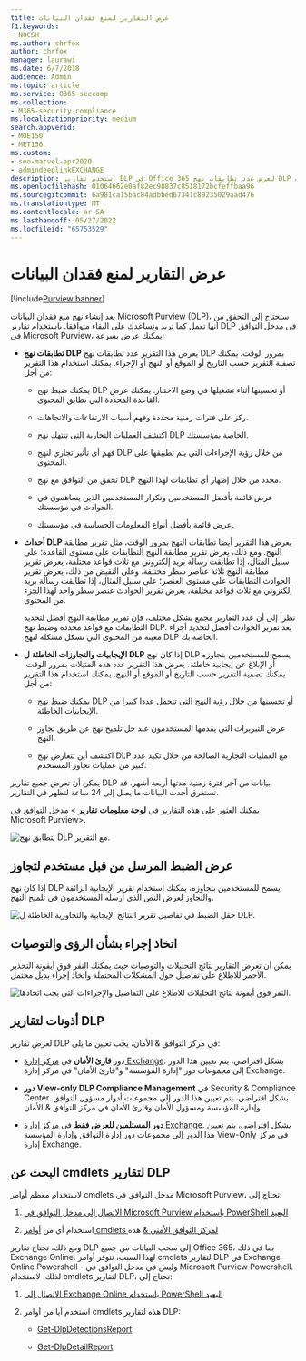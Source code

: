 ```yaml
---
title: عرض التقارير لمنع فقدان البيانات
f1.keywords:
- NOCSH
ms.author: chrfox
author: chrfox
manager: laurawi
ms.date: 6/7/2018
audience: Admin
ms.topic: article
ms.service: O365-seccomp
ms.collection:
- M365-security-compliance
ms.localizationpriority: medium
search.appverid:
- MOE150
- MET150
ms.custom:
- seo-marvel-apr2020
- admindeeplinkEXCHANGE
description: استخدم تقارير DLP في Office 365 لعرض عدد تطابقات نهج DLP أو تجاوزها أو الإيجابيات الخاطئة ومعرفة ما إذا كانت تتجه لأعلى أو لأسفل مع مرور الوقت.
ms.openlocfilehash: 01064662e0af82ec98837c8518172bcfeffbaa96
ms.sourcegitcommit: 6a981ca15bac84adbbed67341c89235029aad476
ms.translationtype: MT
ms.contentlocale: ar-SA
ms.lasthandoff: 05/27/2022
ms.locfileid: "65753529"
---
```

# <a name="view-the-reports-for-data-loss-prevention"></a>عرض التقارير لمنع فقدان البيانات

[!include[Purview banner](../includes/purview-rebrand-banner.md)]

بعد إنشاء نهج منع فقدان البيانات Microsoft Purview (DLP)، ستحتاج إلى التحقق من أنها تعمل كما تريد وتساعدك على البقاء متوافقا. باستخدام تقارير DLP في مدخل التوافق في Microsoft Purview، يمكنك عرض بسرعة:
  
- **تطابقات نهج DLP** يعرض هذا التقرير عدد تطابقات نهج DLP بمرور الوقت. يمكنك تصفية التقرير حسب التاريخ أو الموقع أو النهج أو الإجراء. يمكنك استخدام هذا التقرير من أجل: 
    
  - يمكنك ضبط نهج DLP أو تحسينها أثناء تشغيلها في وضع الاختبار. يمكنك عرض القاعدة المحددة التي تطابق المحتوى.
    
  - ركز على فترات زمنية محددة وفهم أسباب الارتفاعات والاتجاهات.
    
  - اكتشف العمليات التجارية التي تنتهك نهج DLP الخاصة بمؤسستك.
    
  - فهم أي تأثير تجاري لنهج DLP من خلال رؤية الإجراءات التي يتم تطبيقها على المحتوى.
    
  - تحقق من التوافق مع نهج DLP محدد من خلال إظهار أي تطابقات لهذا النهج.
    
  - عرض قائمة بأفضل المستخدمين وتكرار المستخدمين الذين يساهمون في الحوادث في مؤسستك.
    
  - عرض قائمة بأفضل أنواع المعلومات الحساسة في مؤسستك.
    
- **أحداث DLP** يعرض هذا التقرير أيضا تطابقات النهج بمرور الوقت، مثل تقرير مطابقة النهج. ومع ذلك، يعرض تقرير مطابقة النهج التطابقات على مستوى القاعدة؛ على سبيل المثال، إذا تطابقت رسالة بريد إلكتروني مع ثلاث قواعد مختلفة، يعرض تقرير مطابقة النهج ثلاثة عناصر سطر مختلفة. وعلى النقيض من ذلك، يعرض تقرير الحوادث التطابقات على مستوى العنصر؛ على سبيل المثال، إذا تطابقت رسالة بريد إلكتروني مع ثلاث قواعد مختلفة، يعرض تقرير الحوادث عنصر سطر واحد لهذا الجزء من المحتوى. 
    
  نظرا إلى أن عدد التقارير مجمع بشكل مختلف، فإن تقرير مطابقة النهج أفضل لتحديد التطابقات مع قواعد محددة وضبط نهج DLP. يعد تقرير الحوادث أفضل لتحديد أجزاء معينة من المحتوى التي تشكل مشكلة لنهج DLP الخاصة بك.
    
- **الإيجابيات والتجاوزات الخاطئة ل DLP** إذا كان نهج DLP يسمح للمستخدمين بتجاوزه أو الإبلاغ عن إيجابية خاطئة، يعرض هذا التقرير عدد هذه المثيلات بمرور الوقت. يمكنك تصفية التقرير حسب التاريخ أو الموقع أو النهج. يمكنك استخدام هذا التقرير من أجل: 
    
  - يمكنك ضبط نهج DLP أو تحسينها من خلال رؤية النهج التي تتحمل عددا كبيرا من الإيجابيات الخاطئة.
    
  - عرض التبريرات التي يقدمها المستخدمون عند حل تلميح نهج عن طريق تجاوز النهج.
    
  - اكتشف أين تتعارض نهج DLP مع العمليات التجارية الصالحة من خلال تكبد عدد كبير من عمليات تجاوز المستخدم.
    
يمكن أن تعرض جميع تقارير DLP بيانات من آخر فترة زمنية مدتها أربعة أشهر. قد تستغرق أحدث البيانات ما يصل إلى 24 ساعة لتظهر في التقارير.
  
يمكنك العثور على هذه التقارير في **لوحة معلومات** **تقارير** \> مدخل التوافق في Microsoft Purview\>.
  
![يتطابق نهج DLP مع التقرير.](../media/117d20c9-d379-403f-ad68-1f5cd6c4e5cf.png)
  
## <a name="view-the-justification-submitted-by-a-user-for-an-override"></a>عرض الضبط المرسل من قبل مستخدم لتجاوز

إذا كان نهج DLP يسمح للمستخدمين بتجاوزه، يمكنك استخدام تقرير الإيجابية الزائفة والتجاوز لعرض النص الذي أرسله المستخدمون في تلميح النهج.
  
![حقل الضبط في تفاصيل تقرير النتائج الإيجابية والتجاوزية الخاطئة ل DLP.](../media/e11e3126-026d-4e77-a16d-74a0686d1fa3.png)
  
## <a name="take-action-on-insights-and-recommendations"></a>اتخاذ إجراء بشأن الرؤى والتوصيات

يمكن أن تعرض التقارير نتائج التحليلات والتوصيات حيث يمكنك النقر فوق أيقونة التحذير الأحمر للاطلاع على تفاصيل حول المشكلات المحتملة واتخاذ إجراء بديل محتمل.
  
![النقر فوق أيقونة نتائج التحليلات للاطلاع على التفاصيل والإجراءات التي يجب اتخاذها.](../media/51782036-7299-4960-8175-75c2b1637159.png)
  
## <a name="permissions-for-dlp-reports"></a>أذونات لتقارير DLP

لعرض تقارير DLP في مركز التوافق & الأمان، يجب تعيين ما يلي:

- دور **قارئ الأمان** في <a href="https://go.microsoft.com/fwlink/p/?linkid=2059104" target="_blank">مركز إدارة Exchange</a>. بشكل افتراضي، يتم تعيين هذا الدور إلى مجموعات دور "إدارة المؤسسة" و"قارئ الأمان" في مركز إدارة Exchange.

- **دور View-only DLP Compliance Management** في Security & Compliance Center. بشكل افتراضي، يتم تعيين هذا الدور إلى مجموعات أدوار مسؤول التوافق وإدارة المؤسسة ومسؤول الأمان وقارئ الأمان في مركز التوافق & الأمان.

- **دور المستلمين للعرض فقط** في <a href="https://go.microsoft.com/fwlink/p/?linkid=2059104" target="_blank">مركز إدارة Exchange</a>. بشكل افتراضي، يتم تعيين هذا الدور إلى مجموعات دور إدارة التوافق وإدارة المؤسسة View-Only في مركز إدارة Exchange.

## <a name="find-the-cmdlets-for-the-dlp-reports"></a>البحث عن cmdlets لتقارير DLP

لاستخدام معظم أوامر cmdlets مدخل التوافق في Microsoft Purview، تحتاج إلى:
  
1. [الاتصال إلى مدخل التوافق في Microsoft Purview باستخدام PowerShell البعيد](/powershell/exchange/connect-to-scc-powershell)
    
2. استخدام أي من [أوامر cmdlets لمركز التوافق الأمني &amp;](/powershell/exchange/exchange-online-powershell) هذه
    
ومع ذلك، تحتاج تقارير DLP إلى سحب البيانات من جميع Office 365، بما في ذلك Exchange Online. لهذا السبب، تتوفر أوامر cmdlets لتقارير DLP في Exchange Online Powershell - وليس في مدخل التوافق في Microsoft Purview Powershell. لذلك، لاستخدام cmdlets لتقارير DLP، تحتاج إلى:
  
1. [الاتصال إلى Exchange Online باستخدام PowerShell البعيد](/powershell/exchange/connect-to-exchange-online-powershell)
    
2. استخدم أيا من أوامر cmdlets هذه لتقارير DLP:
    
      - [Get-DlpDetectionsReport](/powershell/module/exchange/get-dlpdetectionsreport)
    
      - [Get-DlpDetailReport](/powershell/module/exchange/get-dlpdetailreport)
